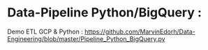 # Data-Pipeline Python/BigQuery :
Demo ETL GCP & Python : https://github.com/MarvinEdorh/Data-Engineering/blob/master/Pipeline_Python_BigQuery.py

